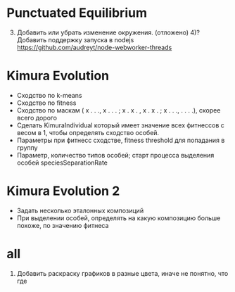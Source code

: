 # Punctuated Equilibrium
3) Добавить или убрать изменение окружения. (отложено)
4)? Добавить поддержку запуска в nodejs https://github.com/audreyt/node-webworker-threads


# Kimura Evolution
- Сходство по k-means
- Сходство по fitness
- Сходство по маскам ( x . . ., x . . . ; x . x . , x . x . ; x . . ., . . . .), скорее всего дорого
- Сделать KimuraIndividual который имеет значение всех фитнессов с весом в 1, чтобы определять сходство особей. 
- Параметры при фитнесс сходстве, fitness threshold для попадания в группу
- Параметр, количество типов особей; старт процесса выделения особей speciesSeparationRate

# Kimura Evolution 2
- Задать несколько эталонных композиций
- При выделении особей, определять на какую композицию больше похоже, по значению фитнеса


# all
1) Добавить раскраску графиков в разные цвета, иначе не понятно, что где